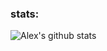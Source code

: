 
### stats:
![Alex's github stats](https://github-readme-stats.vercel.app/api?username=alexmehta&count_private=true)
